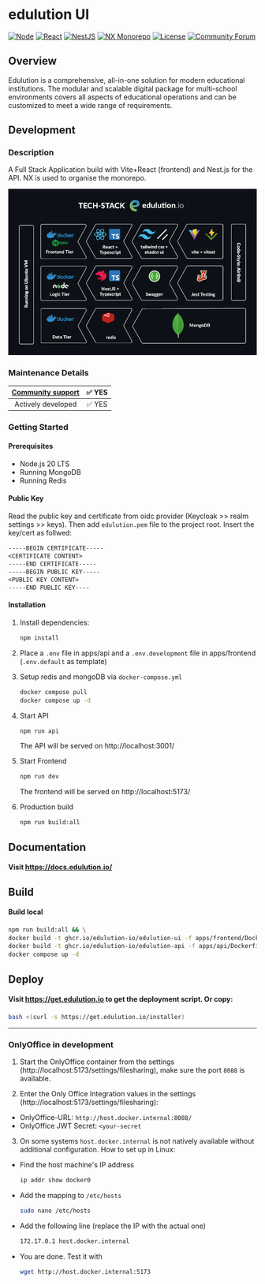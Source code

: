 # edulution UI

[![Node](https://img.shields.io/badge/node-20.x-brightgreen?style=for-the-badge)](https://nodejs.org)
[![React](https://img.shields.io/badge/react-18.x-blue?style=for-the-badge)](https://reactjs.org/)
[![NestJS](https://img.shields.io/badge/nestjs-%E2%9D%A4-red?style=for-the-badge)](https://nestjs.com)
[![NX Monorepo](https://img.shields.io/badge/nx-monorepo-blue?style=for-the-badge)](https://nx.dev)
[![License](https://img.shields.io/badge/License-AGPL_v3-blue.svg?style=for-the-badge)](https://github.com/edulution-io/edulution-ui/tree/master/LICENSE)
[![Community Forum](https://img.shields.io/discourse/users?style=for-the-badge&logo=discourse&logoColor=white&server=https%3A%2F%2Fask.linuxmuster.net)](https://ask.linuxmuster.net/tag/edulution)

## Overview

Edulution is a comprehensive, all-in-one solution for modern educational institutions. The modular and scalable digital package for multi-school environments covers all aspects of educational operations and can be customized to meet a wide range of requirements.

## Development

### Description

A Full Stack Application build with Vite+React (frontend) and Nest.js for the API. NX is used to organise the monorepo.

   <a href="https://github.com/edulution-io/edulution-ui">
        <img src="https://raw.githubusercontent.com/edulution-io/edulution-docs/main/source/_static/Grafik_edulution_Tech_Stack.png" alt="Tech-Stack" style="background-color: #0d1117 ;"/>
    </a>

### Maintenance Details

| [Community support](https://ask.linuxmuster.net/tag/edulution) | ✅ YES |
| :------------------------------------------------------------: | :----: |
|                       Actively developed                       | ✅ YES |

### Getting Started

#### Prerequisites

- Node.js 20 LTS
- Running MongoDB
- Running Redis

#### Public Key

Read the public key and certificate from oidc provider (Keycloak >> realm settings >> keys). Then add `edulution.pem` file to the project root. Insert the key/cert as follwed:

```
-----BEGIN CERTIFICATE-----
<CERTIFICATE CONTENT>
-----END CERTIFICATE-----
-----BEGIN PUBLIC KEY-----
<PUBLIC KEY CONTENT>
-----END PUBLIC KEY----
```

#### Installation

1. Install dependencies:

   ```bash
   npm install
   ```

2. Place a `.env` file in apps/api and a `.env.development` file in apps/frontend (`.env.default` as template)

3. Setup redis and mongoDB via `docker-compose.yml`

   ```bash
   docker compose pull
   docker compose up -d
   ```

4. Start API

   ```bash
   npm run api
   ```

   The API will be served on http://localhost:3001/

5. Start Frontend

   ```bash
   npm run dev
   ```

   The frontend will be served on http://localhost:5173/

6. Production build

   ```bash
   npm run build:all
   ```

## Documentation

#### Visit https://docs.edulution.io/

## Build

#### Build local

```bash
npm run build:all && \
docker build -t ghcr.io/edulution-io/edulution-ui -f apps/frontend/Dockerfile . && \
docker build -t ghcr.io/edulution-io/edulution-api -f apps/api/Dockerfile . && \
docker compose up -d
```

## Deploy

#### Visit https://get.edulution.io to get the deployment script. Or copy:

```bash
bash <(curl -s https://get.edulution.io/installer)
```

---

### OnlyOffice in development

1. Start the OnlyOffice container from the settings (http://localhost:5173/settings/filesharing), make sure the port `8088` is available.

2. Enter the Only Office Integration values in the settings (http://localhost:5173/settings/filesharing):

- OnlyOffice-URL: `http://host.docker.internal:8088/`
- OnlyOffice JWT Secret: `<your-secret`

3. On some systems `host.docker.internal` is not natively available without additional configuration. How to set up in Linux:

- Find the host machine's IP address
  ```bash
  ip addr show docker0
  ```
- Add the mapping to `/etc/hosts`
  ```bash
  sudo nano /etc/hosts
  ```
- Add the following line (replace the IP with the actual one)
  ```bash
  172.17.0.1 host.docker.internal
  ```
- You are done. Test it with
  ```bash
  wget http://host.docker.internal:5173
  ```
